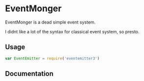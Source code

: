 # EventMonger

EventMonger is a dead simple event system.

I didnt like a lot of the syntax for classical event system, so presto.

## Usage

```js
var EventEmitter = require('eventemitter3')


```

## Documentation

